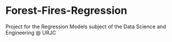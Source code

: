 # Forest-Fires-Regression
Project for the Regression Models subject of the Data Science and Engineering @ URJC

